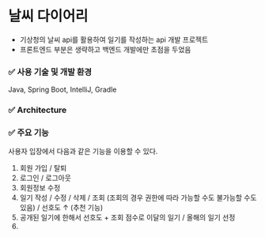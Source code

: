 # 날씨 다이어리
- 기상청의 날씨 api를 활용하여 일기를 작성하는 api 개발 프로젝트
- 프론트엔드 부분은 생략하고 백엔드 개발에만 초점을 두었음

### ✅ 사용 기술 및 개발 환경
Java, Spring Boot, IntelliJ, Gradle

### ✅ Architecture


### ✅ 주요 기능
사용자 입장에서 다음과 같은 기능을 이용할 수 있다.
1. 회원 가입 / 탈퇴
2. 로그인 / 로그아웃
3. 회원정보 수정
4. 일기 작성 / 수정 / 삭제 / 조회 (조회의 경우 권한에 따라 가능할 수도 불가능할 수도 있음) / 선호도 ↑ (추천 기능)
5. 공개된 일기에 한해서 선호도 + 조회 점수로 이달의 일기 / 올해의 일기 선정
6. 
